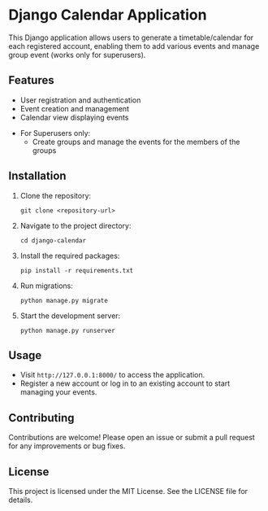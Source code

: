# Django Calendar Application

This Django application allows users to generate a timetable/calendar for each registered account, enabling them to add various events and manage group event (works only for superusers).

## Features

- User registration and authentication
- Event creation and management
- Calendar view displaying events
* For Superusers only:
   - Create groups and manage the events for the members of the groups

## Installation

1. Clone the repository:
   ```
   git clone <repository-url>
   ```

2. Navigate to the project directory:
   ```
   cd django-calendar
   ```

3. Install the required packages:
   ```
   pip install -r requirements.txt
   ```

4. Run migrations:
   ```
   python manage.py migrate
   ```

5. Start the development server:
   ```
   python manage.py runserver
   ```

## Usage

- Visit `http://127.0.0.1:8000/` to access the application.
- Register a new account or log in to an existing account to start managing your events.

## Contributing

Contributions are welcome! Please open an issue or submit a pull request for any improvements or bug fixes.

## License

This project is licensed under the MIT License. See the LICENSE file for details.